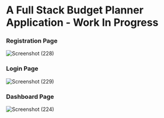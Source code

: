 # A Full Stack Budget Planner Application - Work In Progress


### Registration Page
![Screenshot (228)](https://github.com/Damicable/Portfolio-project/assets/107191784/0b4c9ce6-ba9b-46ee-b548-7fc6e188e120)


### Login Page
![Screenshot (229)](https://github.com/Damicable/Portfolio-project/assets/107191784/ceffcf15-4ead-46a4-8977-6b63260b416c)


### Dashboard Page
![Screenshot (224)](https://github.com/Damicable/Portfolio-project/assets/107191784/e81cdc89-9b95-4a91-a17e-95f2fff96c94)
